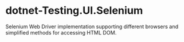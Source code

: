 # dotnet-Testing.UI.Selenium
Selenium Web Driver implementation supporting different browsers and simplified methods for accessing HTML DOM.
